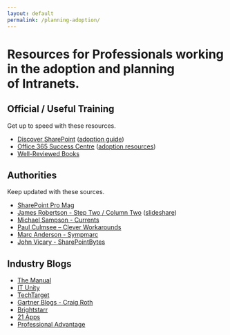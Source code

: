 ```yaml
---
layout: default
permalink: /planning-adoption/
---
```


# Resources for Professionals working in the adoption and planning of Intranets.

## Official / Useful Training

Get up to speed with these resources.

*   [Discover SharePoint](http://www.discoversharepoint.com) ([adoption guide](http://download.microsoft.com/download/F/6/5/F65D8AB6-772F-400B-8982-7D6439FA7D9B/Sharepoint_Adoption_Guide.pdf))
*   [Office 365 Success Centre](http://success.office.com/) ([adoption resources](http://success.office.com/adoption))
*   [Well-Reviewed Books](https://www.amazon.com/s/ref=nb_sb_ss_c_2_25?url=search-alias%3Dstripbooks&field-keywords=sharepoint+governance&sprefix=sharepoint+governance%2Caps%2C910)

## Authorities

Keep updated with these sources.

*   [SharePoint Pro Mag](http://sharepointpromag.com)
*   [James Robertson - Step Two / Column Two](http://www.steptwo.com.au/columntwo/) ([slideshare](http://www.slideshare.net/jamesr))
*   [Michael Sampson - Currents](http://michaelsampson.net/currents/)
*   [Paul Culmsee – Clever Workarounds](http://www.cleverworkarounds.com/)
*   [Marc Anderson - Sympmarc](http://sympmarc.com)
*   [John Vicary - SharePointBytes](http://sharepointbytes.com/)

## Industry Blogs

*   [The Manual](http://themanual.org)
*   [IT Unity](https://www.itunity.com/)
*   [TechTarget](http://searchcontentmanagement.techtarget.com/)
*   [Gartner Blogs - Craig Roth](http://blogs.gartner.com/craig-roth)
*   [Brightstarr](http://www.brightstarr.com/Sharepoint-Technology-and-Application-Insights?cat=Business%20Value)
*   [21 Apps](http://www.21apps.com/blog/)
*   [Professional Advantage](http://blog.pa.com.au/category/sharepoint-2/)
